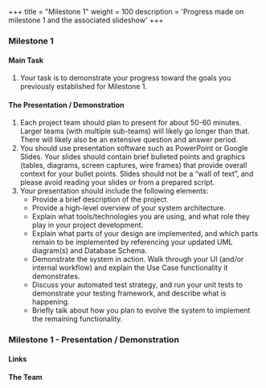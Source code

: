 +++
title = "Milestone 1"
weight = 100
description = 'Progress made on milestone 1 and the associated slideshow'
+++

### Milestone 1
#### Main Task
1. Your task is to demonstrate your progress toward the goals you previously established for Milestone 1.

#### The Presentation / Demonstration
1. Each project team should plan to present for about 50-60 minutes. Larger teams (with multiple sub-teams) will likely go longer than that. There will likely also be an extensive question and answer period.
2. You should use presentation software such as PowerPoint or Google Slides. Your slides should contain brief bulleted points and graphics (tables, diagrams, screen captures, wire frames) that provide overall context for your bullet points. Slides should not be a “wall of text”, and please avoid reading your slides or from a prepared script.
3. Your presentation should include the following elements:
    - Provide a brief description of the project.
    - Provide a high-level overview of your system architecture.
    - Explain what tools/technologies you are using, and what role they play in your project development.
    - Explain what parts of your design are implemented, and which parts remain to be implemented by referencing your updated UML diagram(s) and Database Schema.
    - Demonstrate the system in action. Walk through your UI (and/or internal workflow) and explain the Use Case functionality it demonstrates.
    - Discuss your automated test strategy, and run your unit tests to demonstrate your testing framework, and describe what is happening.
    - Briefly talk about how you plan to evolve the system to implement the remaining functionality.

### Milestone 1 - Presentation / Demonstration
#### Links
<!--The Google Slides presentation for milestone 1 can be found [here](https://docs.google.com/presentation/d/1B1IqRi4EUI_bNiHbd2gFcw-_cXb28odkpW_nUKhyOqo/edit?usp=sharing). -->

<!--![Milestone 1 Presentation](MS1Title.png)-->

#### The Team
<!--![Team Pic](MS1_Pic.jpg?width=50vw&lightbox=false)-->